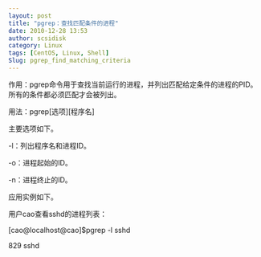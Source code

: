 ```yaml
---
layout: post
title: "pgrep：查找匹配条件的进程"
date: 2010-12-28 13:53
author: scsidisk
category: Linux
tags: [CentOS, Linux, Shell]
Slug: pgrep_find_matching_criteria
---
```


作用：pgrep命令用于查找当前运行的进程，并列出匹配给定条件的进程的PID。所有的条件都必须匹配才会被列出。

用法：pgrep[选项][程序名]

主要选项如下。

-l：列出程序名和进程ID。

-o：进程起始的ID。

-n：进程终止的ID。

应用实例如下。

用户cao查看sshd的进程列表：

[cao@localhost@cao]\$pgrep -l sshd

829 sshd
